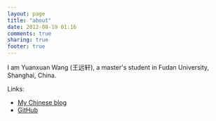 ```yaml
---
layout: page
title: "about"
date: 2012-08-19 01:16
comments: true
sharing: true
footer: true
---
```


I am Yuanxuan Wang (王远轩), a master's student in Fudan University, Shanghai, China.

Links:

- [My Chinese blog](blog.yxwang.me)
- [GitHub](github.com/zellux)

